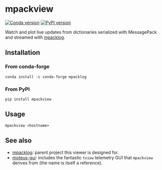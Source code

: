 # mpackview

[![Conda version](https://img.shields.io/conda/vn/conda-forge/mpackview.svg)](https://anaconda.org/conda-forge/mpackview)
[![PyPI version](https://img.shields.io/pypi/v/mpackview)](https://pypi.org/project/mpackview/)

Watch and plot live updates from dictionaries serialized with MessagePack and streamed with [mpacklog](https://pypi.org/project/mpacklog/).

## Installation

### From conda-forge

```console
conda install -c conda-forge mpacklog
```

### From PyPI

```console
pip install mpackview
```

## Usage

```
mpackview <hostname>
```

## See also

- [mpacklog](https://pypi.org/project/mpacklog/): parent project this viewer is designed for.
- [moteus-gui](https://pypi.org/project/moteus-gui/): includes the fantastic ``tview`` telemetry GUI that ``mpackview`` derives from (the name is
itself a reference).
